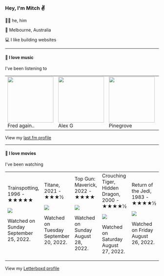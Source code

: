<article><h3>Hey, I&#x27;m Mitch ✌️</h3><section><p>🙆‍♂️ he, him</p><p>📍 Melbourne, Australia</p><p>💻 I like building websites</p></section><hr/><section><h4>💽 I love music</h4><p>I&#x27;ve been listening to</p><table><tbody><td><img src="https://lastfm.freetls.fastly.net/i/u/174s/b53fb2972136d3b4807ade225392e246.png" height="150px" alt="" role="presentation"/><br/>Fred again..</td><td><img src="https://lastfm.freetls.fastly.net/i/u/174s/0b8520054cfd8af493b44a8bed0a2361.png" height="150px" alt="" role="presentation"/><br/>Alex G</td><td><img src="https://lastfm.freetls.fastly.net/i/u/174s/c6629582f276e80e1255fccfdafc734e.png" height="150px" alt="" role="presentation"/><br/>Pinegrove</td><td><img src="https://lastfm.freetls.fastly.net/i/u/174s/9bf50e63251b0d8c767ee84a91f2b1cf.png" height="150px" alt="" role="presentation"/><br/>Kenny Beats</td><td><img src="https://lastfm.freetls.fastly.net/i/u/174s/f5857a15eb4746c310043b861d842ff2.png" height="150px" alt="" role="presentation"/><br/>Star Slinger</td></tbody></table><span>View my <a href="https://www.last.fm/user/mylsb">last.fm profile</a></span></section><hr/><section><h4>📼 I love movies</h4><p>I&#x27;ve been watching</p><table><tbody><td>Trainspotting, 1996 - ★★★★★<br/><span> <p><img src="https://a.ltrbxd.com/resized/film-poster/5/1/4/9/7/51497-trainspotting-0-600-0-900-crop.jpg?v=c8597f6cb5"/></p> <p>Watched on Sunday September 25, 2022.</p> </span></td><td>Titane, 2021 - ★★★½<br/><span> <p><img src="https://a.ltrbxd.com/resized/film-poster/5/5/6/5/5/3/556553-titane-0-600-0-900-crop.jpg?v=1383f3a942"/></p> <p>Watched on Tuesday September 20, 2022.</p> </span></td><td>Top Gun: Maverick, 2022 - ★★★★<br/><span> <p><img src="https://a.ltrbxd.com/resized/film-poster/2/9/3/4/6/5/293465-top-gun-maverick-0-600-0-900-crop.jpg?v=9f8af0f61b"/></p> <p>Watched on Sunday August 28, 2022.</p> </span></td><td>Crouching Tiger, Hidden Dragon, 2000 - ★★★★½<br/><span> <p><img src="https://a.ltrbxd.com/resized/film-poster/5/1/9/0/5/51905-crouching-tiger-hidden-dragon-0-600-0-900-crop.jpg?v=175886e752"/></p> <p>Watched on Saturday August 27, 2022.</p> </span></td><td>Return of the Jedi, 1983 - ★★★★½<br/><span> <p><img src="https://a.ltrbxd.com/resized/sm/upload/88/lu/ak/8v/5wDrNqePjb5SOucrWQwiFu340vv-0-600-0-900-crop.jpg?v=acc9d9c27b"/></p> <p>Watched on Friday August 26, 2022.</p> </span></td></tbody></table><span>View my <a href="https://letterboxd.com/myslab/">Letterboxd profile</a></span></section></article>